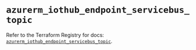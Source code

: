 # `azurerm_iothub_endpoint_servicebus_topic`

Refer to the Terraform Registry for docs: [`azurerm_iothub_endpoint_servicebus_topic`](https://registry.terraform.io/providers/hashicorp/azurerm/4.43.0/docs/resources/iothub_endpoint_servicebus_topic).
